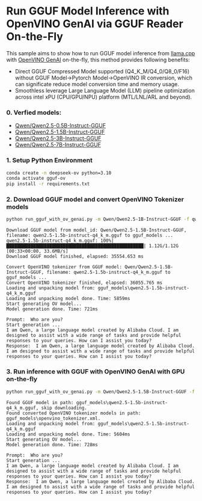 # Run GGUF Model Inference with OpenVINO GenAI via GGUF Reader On-the-Fly

This sample aims to show how to run GGUF model inference from [llama.cpp](https://github.com/ggml-org/llama.cpp) with [OpenVINO GenAI](https://github.com/openvinotoolkit/openvino.genai) on-the-fly, this method provides following benefits: 

- Direct GGUF Compressed Model supported (Q4_K_M/Q4_0/Q8_0/F16) without GGUF Model->Pytorch Model->OpenVINO IR conversion, which can significate reduce model conversion time and memory usage.
- Smoothless leverage Large Language Model (LLM) pipeline optimization across intel xPU (CPU/GPU/NPU) platform (MTL/LNL/ARL and beyond).

### 0. Verfied models:
- [Qwen/Qwen2.5-0.5B-Instruct-GGUF](https://huggingface.co/Qwen/Qwen2.5-0.5B-Instruct-GGUF)
- [Qwen/Qwen2.5-1.5B-Instruct-GGUF](https://huggingface.co/Qwen/Qwen2.5-1.5B-Instruct-GGUF)
- [Qwen/Qwen2.5-3B-Instruct-GGUF](https://huggingface.co/Qwen/Qwen2.5-3B-Instruct-GGUF)
- [Qwen/Qwen2.5-7B-Instruct-GGUF](https://huggingface.co/Qwen/Qwen2.5-7B-Instruct-GGUF)


### 1. Setup Python Environment
```bash
conda create -n deepseek-ov python=3.10
conda activate gguf-ov
pip install -r requirements.txt 
```

### 2. Download GGUF model and convert OpenVINO Tokenizer models
```bash
python run_gguf_with_ov_genai.py -m Qwen/Qwen2.5-1B-Instruct-GGUF -f qwen2.5-1b-instruct-q4_k_m.gguf -d GPU -o gguf_models -p "What is OpenVINO?" -cd "model_cache"
```
```
Download GGUF model from model_id: Qwen/Qwen2.5-1.5B-Instruct-GGUF, filename: qwen2.5-1.5b-instruct-q4_k_m.gguf to gguf_models ...
qwen2.5-1.5b-instruct-q4_k_m.gguf: 100%|███████████████████████████████████████████████████| 1.12G/1.12G [00:33<00:00, 33.6MB/s]
Download GGUF model finished, elapsed: 35554.653 ms

Convert OpenVINO tokenizer from GGUF model: Qwen/Qwen2.5-1.5B-Instruct-GGUF, filename: qwen2.5-1.5b-instruct-q4_k_m.gguf to gguf_models ...
Convert OpenVINO tokenizer finished, elapsed: 36055.765 ms
Loading and unpacking model from: gguf_models\qwen2.5-1.5b-instruct-q4_k_m.gguf
Loading and unpacking model done. Time: 5859ms
Start generating OV model...
Model generation done. Time: 721ms

Prompt:  Who are you?
Start generation ...
I am Qwen, a large language model created by Alibaba Cloud. I am designed to assist with a wide range of tasks and provide helpful responses to your queries. How can I assist you today?
Response:  I am Qwen, a large language model created by Alibaba Cloud. I am designed to assist with a wide range of tasks and provide helpful responses to your queries. How can I assist you today?
```
### 3. Run inference with GGUF with OpenVINO GenAI with GPU on-the-fly
```bash
python run_gguf_with_ov_genai.py -m Qwen/Qwen2.5-1.5B-Instruct-GGUF -f qwen2.5-1.5b-instruct-q4_0.gguf -d GPU -o gguf_models -p "What is OpenVINO?" -cd "model_cache"
```
```
Found GGUF model in path: gguf_models\qwen2.5-1.5b-instruct-q4_k_m.gguf, skip downloading.
Found converted OpenVINO tokenizer models in path: gguf_models\openvino_tokenizer.xml.
Loading and unpacking model from: gguf_models\qwen2.5-1.5b-instruct-q4_k_m.gguf
Loading and unpacking model done. Time: 5604ms
Start generating OV model...
Model generation done. Time: 728ms

Prompt:  Who are you?
Start generation ...
I am Qwen, a large language model created by Alibaba Cloud. I am designed to assist with a wide range of tasks and provide helpful responses to your queries. How can I assist you today?
Response:  I am Qwen, a large language model created by Alibaba Cloud. I am designed to assist with a wide range of tasks and provide helpful responses to your queries. How can I assist you today?
```
